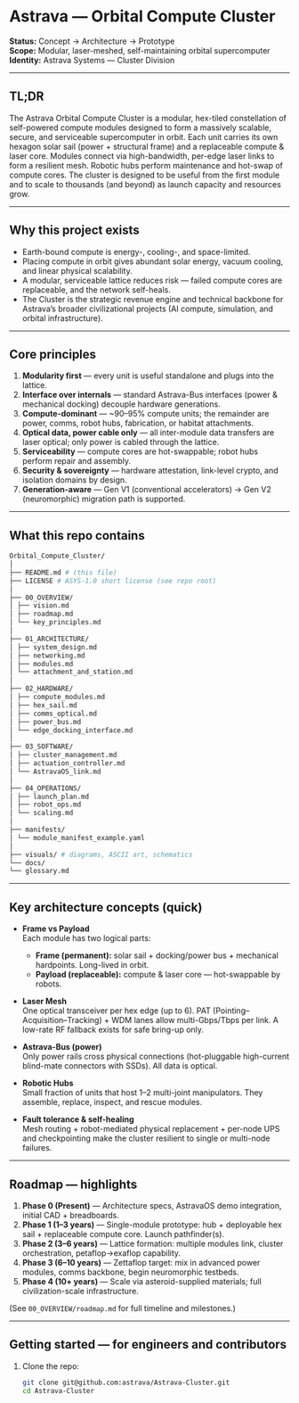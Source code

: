 <!-- SPDX-License-Identifier: ASYS-1.0 -->
# Astrava — Orbital Compute Cluster

**Status:** Concept → Architecture → Prototype  
**Scope:** Modular, laser-meshed, self-maintaining orbital supercomputer  
**Identity:** Astrava Systems — Cluster Division

---

## TL;DR
The Astrava Orbital Compute Cluster is a modular, hex-tiled constellation of self-powered compute modules designed to form a massively scalable, secure, and serviceable supercomputer in orbit. Each unit carries its own hexagon solar sail (power + structural frame) and a replaceable compute & laser core. Modules connect via high-bandwidth, per-edge laser links to form a resilient mesh. Robotic hubs perform maintenance and hot-swap of compute cores. The cluster is designed to be useful from the first module and to scale to thousands (and beyond) as launch capacity and resources grow.

---

## Why this project exists
- Earth-bound compute is energy-, cooling-, and space-limited.  
- Placing compute in orbit gives abundant solar energy, vacuum cooling, and linear physical scalability.  
- A modular, serviceable lattice reduces risk — failed compute cores are replaceable, and the network self-heals.  
- The Cluster is the strategic revenue engine and technical backbone for Astrava’s broader civilizational projects (AI compute, simulation, and orbital infrastructure).

---

## Core principles
1. **Modularity first** — every unit is useful standalone and plugs into the lattice.  
2. **Interface over internals** — standard Astrava-Bus interfaces (power & mechanical docking) decouple hardware generations.  
3. **Compute-dominant** — ~90–95% compute units; the remainder are power, comms, robot hubs, fabrication, or habitat attachments.  
4. **Optical data, power cable only** — all inter-module data transfers are laser optical; only power is cabled through the lattice.  
5. **Serviceability** — compute cores are hot-swappable; robot hubs perform repair and assembly.  
6. **Security & sovereignty** — hardware attestation, link-level crypto, and isolation domains by design.  
7. **Generation-aware** — Gen V1 (conventional accelerators) → Gen V2 (neuromorphic) migration path is supported.

---

## What this repo contains
```bash
Orbital_Compute_Cluster/
│
├── README.md # (this file)
├── LICENSE # ASYS-1.0 short license (see repo root)
│
├── 00_OVERVIEW/
│ ├── vision.md
│ ├── roadmap.md
│ └── key_principles.md
│
├── 01_ARCHITECTURE/
│ ├── system_design.md
│ ├── networking.md
│ ├── modules.md
│ └── attachment_and_station.md
│
├── 02_HARDWARE/
│ ├── compute_modules.md
│ ├── hex_sail.md
│ ├── comms_optical.md
│ ├── power_bus.md
│ └── edge_docking_interface.md
│
├── 03_SOFTWARE/
│ ├── cluster_management.md
│ ├── actuation_controller.md
│ └── AstravaOS_link.md
│
├── 04_OPERATIONS/
│ ├── launch_plan.md
│ ├── robot_ops.md
│ └── scaling.md
│
├── manifests/
│ └── module_manifest_example.yaml
│
├── visuals/ # diagrams, ASCII art, schematics
└── docs/
└── glossary.md
```

---

## Key architecture concepts (quick)
- **Frame vs Payload**  
  Each module has two logical parts:
  - **Frame (permanent):** solar sail + docking/power bus + mechanical hardpoints. Long-lived in orbit.
  - **Payload (replaceable):** compute & laser core — hot-swappable by robots.

- **Laser Mesh**  
  One optical transceiver per hex edge (up to 6). PAT (Pointing–Acquisition–Tracking) + WDM lanes allow multi-Gbps/Tbps per link. A low-rate RF fallback exists for safe bring-up only.

- **Astrava-Bus (power)**  
  Only power rails cross physical connections (hot-pluggable high-current blind-mate connectors with SSDs). All data is optical.

- **Robotic Hubs**  
  Small fraction of units that host 1–2 multi-joint manipulators. They assemble, replace, inspect, and rescue modules.

- **Fault tolerance & self-healing**  
  Mesh routing + robot-mediated physical replacement + per-node UPS and checkpointing make the cluster resilient to single or multi-node failures.

---

## Roadmap — highlights
1. **Phase 0 (Present)** — Architecture specs, AstravaOS demo integration, initial CAD + breadboards.  
2. **Phase 1 (1–3 years)** — Single-module prototype: hub + deployable hex sail + replaceable compute core. Launch pathfinder(s).  
3. **Phase 2 (3–6 years)** — Lattice formation: multiple modules link, cluster orchestration, petaflop→exaflop capability.  
4. **Phase 3 (6–10 years)** — Zettaflop target: mix in advanced power modules, comms backbone, begin neuromorphic testbeds.  
5. **Phase 4 (10+ years)** — Scale via asteroid-supplied materials; full civilization-scale infrastructure.

(See `00_OVERVIEW/roadmap.md` for full timeline and milestones.)

---

## Getting started — for engineers and contributors
1. Clone the repo:
   
   ```bash
   git clone git@github.com:astrava/Astrava-Cluster.git
   cd Astrava-Cluster

